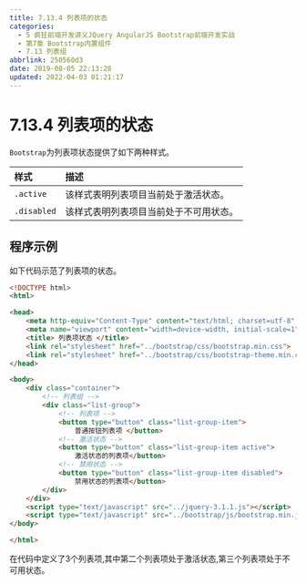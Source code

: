 ```yaml
---
title: 7.13.4 列表项的状态
categories: 
  - 5 疯狂前端开发讲义JQuery AngularJS Bootstrap前端开发实战
  - 第7章 Bootstrap内置组件
  - 7.13 列表组
abbrlink: 250560d3
date: 2019-08-05 22:13:28
updated: 2022-04-03 01:21:17
---
```

# 7.13.4 列表项的状态 #
`Bootstrap`为列表项状态提供了如下两种样式。

|样式|描述|
|:---|:---|
|`.active`|该样式表明列表项目当前处于激活状态。|
|`.disabled`|该样式表明列表项目当前处于不可用状态。|

## 程序示例 ##
如下代码示范了列表项的状态。
```html
<!DOCTYPE html>
<html>

<head>
    <meta http-equiv="Content-Type" content="text/html; charset=utf-8" />
    <meta name="viewport" content="width=device-width, initial-scale=1">
    <title> 列表项状态 </title>
    <link rel="stylesheet" href="../bootstrap/css/bootstrap.min.css">
    <link rel="stylesheet" href="../bootstrap/css/bootstrap-theme.min.css">
</head>

<body>
    <div class="container">
        <!-- 列表组 -->
        <div class="list-group">
            <!-- 列表项 -->
            <button type="button" class="list-group-item">
                普通按钮列表项 </button>
            <!-- 激活状态 -->
            <button type="button" class="list-group-item active">
                激活状态的列表项</button>
            <!-- 禁用状态 -->
            <button type="button" class="list-group-item disabled">
                禁用状态的列表项</button>
        </div>
    </div>
    <script type="text/javascript" src="../jquery-3.1.1.js"></script>
    <script type="text/javascript" src="../bootstrap/js/bootstrap.min.js"></script>
</body>

</html>
```
在代码中定义了3个列表项,其中第二个列表项处于激活状态,第三个列表项处于不可用状态。

